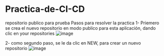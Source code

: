 # Practica-de-CI-CD
repositorio publico para prueba 
Pasos para resolver la practica
1- Priemero se crea el nuevo repositorio en modo publico para esta aplicación, dando clic en your repositories
![image](https://github.com/Mumba97/Practica-de-CI-CD/assets/121688225/b624e1cf-8837-44ee-b86f-17873676e5e5)

2- como segundo paso, se le da clic en NEW, para crear un nuevo repositorio 
![image](https://github.com/Mumba97/Practica-de-CI-CD/assets/121688225/0faad8e5-9000-4661-848c-afa3cf63612b)

